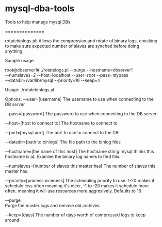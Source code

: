 mysql-dba-tools
===============

Tools to help manage mysql DBs


==============

rotatebinlogs.pl: Allows the compression and rotate of binary logs, checking to make sure expected number of slaves are synched before doing anything.

Sample usage:

root@dbserver1# ./rotatelogs.pl --purge --hostname=dbserver1 \
--numslaves=2 --host=localhost --user=root --pass=mypass \
--datadir=/var/lib/mysql --priority=10 --keep=4


Usage: ./rotatebinlogs.pl <options>

Options:
  --user=[username]
    The username to use when connecting to the DB server

  --pass=[password]
    The password to use when connecting to the DB server

  --host=[host to connect to]
    The hostname to connect to

  --port=[mysql port]
    The port to use to connect to the DB

  --datadir=[path to binlogs]
    The file path to the binlog files

  --hostname=[the name of this host]
    The hostname string mysql thinks this hostname is at. Examine the binary log names to find this.

  --numslaves=[number of slaves this master has]
    The number of slaves this master has.

  --priority=[process niceness]
    The scheduling priority to use.  1-20 makes it schedule less often meaning it's nicer, -1 to -20 makes it schedule more often, meaning it will use resources more aggresively. Defaults to 19.

  --purge  
    Purge the master logs and remove old archives.

  --keep=[days]
    The number of days worth of compressed logs to keep around
